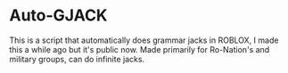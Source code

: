 # Auto-GJACK
This is a script that automatically does grammar jacks in ROBLOX, I made this a while ago but it's public now. Made primarily for Ro-Nation's and military groups, can do infinite jacks.
